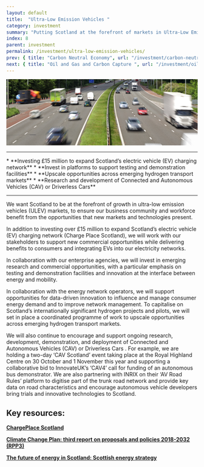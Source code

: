 ```yaml
---
layout: default
title:  "Ultra-Low Emission Vehicles "
category: investment
summary: "Putting Scotland at the forefront of markets in Ultra-Low Emission Vehicles."
index: 8
parent: investment
permalink: /investment/ultra-low-emission-vehicles/
prev: { title: "Carbon Neutral Economy", url: "/investment/carbon-neutral-economy/" }
next: { title: "Oil and Gas and Carbon Capture ", url: "/investment/oil-and-gas/" }
---
```


![A busy motorway](/assets/images/pageimages/investment7.jpg)
<br>
<hr>
* **Investing £15 million to expand Scotland’s electric vehicle (EV) charging network**
* **Invest in platforms to support testing and demonstration facilities**
* **Upscale opportunities across emerging hydrogen transport markets**
* **Research and development of Connected and Autonomous Vehicles (CAV) or Driverless Cars**

<hr>

We want Scotland to be at the forefront of growth in ultra-low emission vehicles (ULEV) markets, to ensure our business community and workforce benefit from the opportunities that new markets and technologies present. 

In addition to investing over £15 million to expand Scotland’s electric vehicle (EV) charging network (Charge Place Scotland), we will work with our stakeholders to support new commercial opportunities while delivering benefits to consumers and integrating EVs into our electricity networks.

In collaboration with our enterprise agencies, we will invest in emerging research and commercial opportunities, with a particular emphasis on testing and demonstration facilities and innovation at the interface between energy and mobility.

In collaboration with the energy network operators, we will support opportunities for data-driven innovation to influence and manage consumer energy demand and to improve network management.  To capitalise on Scotland’s internationally significant hydrogen projects and pilots, we will set in place a coordinated programme of work to upscale opportunities across emerging hydrogen transport markets.

We will also continue to encourage and support ongoing research, development, demonstration, and deployment of Connected and Autonomous Vehicles (CAV) or Driverless Cars  .  For example, we are holding a two-day ‘CAV Scotland’ event taking place at the Royal Highland Centre on 30 October and 1 November this year and supporting a collaborative bid to InnovateUK’s ‘CAV4’ call for funding of an autonomous bus demonstrator.   We are also partnering with INRIX on their ‘AV Road Rules’ platform to digitise part of the trunk road network and provide key data on road characteristics and encourage autonomous vehicle developers bring trials and innovative technologies to Scotland. 


## Key resources: 

**[ChargePlace Scotland](https://chargeplacescotland.org/)**

**[Climate Change Plan: third report on proposals and policies 2018-2032 (RPP3)](https://beta.gov.scot/publications/scottish-governments-climate-change-plan-third-report-proposals-policies-2018/pages/12/)**

**[The future of energy in Scotland: Scottish energy strategy](https://beta.gov.scot/publications/scottish-energy-strategy-future-energy-scotland-9781788515276/)**

